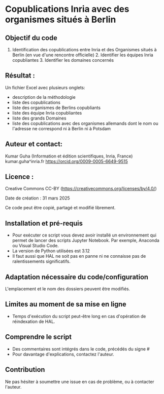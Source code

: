 # Copublications Inria avec des organismes situés à Berlin

## Objectif du code
1. Identification des copublications entre Inria et des Organismes situés à Berlin (en vue d'une rencontre officielle)
    2. Identifier les équipes Inria copubliantes
    3. Identifier les domaines concernés

## Résultat : 
Un fichier Excel avec plusieurs onglets:
- description de la méthodologie
- liste des copublications
- liste des organismes de Berlins copubliants
- liste des équipe Inria copubliantes
- liste des grands Domaines
- liste des copublications avec des organismes allemands dont le nom ou l'adresse ne correspond ni à Berlin ni à Potsdam

## Auteur et contact: 
Kumar Guha (Information et édition scientifiques, Inria, France) 
kumar.guha^inria.fr
https://orcid.org/0009-0005-6649-9515

## Licence : 
Creative Commons CC-BY (https://creativecommons.org/licenses/by/4.0/)

Date de création : 31 mars 2025

Ce code peut être copié, partagé et modifié librement.

## Installation et pré-requis
* Pour exécuter ce script vous devez avoir installé un environnement qui permet de lancer des scripts Jupyter Notebook. Par exemple, Anaconda ou Visual Studio Code.
* La version de Python utilisées est 3.12
* Il faut aussi que HAL ne soit pas en panne ni ne connaisse pas de ralentissements significatifs.


## Adaptation nécessaire du code/configuration

L'emplacement et le nom des dossiers peuvent être modifiés.

## Limites au moment de sa mise en ligne

* Temps d'exécution du script peut-être long en cas d'opération de réindexation de HAL.


## Comprendre le script
* Des commentaires sont intégrés dans le code, précédés du signe #
* Pour davantage d'explications, contactez l'auteur.

## Contribution
Ne pas hésiter à soumettre une issue en cas de problème, ou à contacter l'auteur.